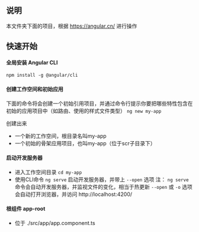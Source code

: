 ## 说明
本文件夹下面的项目，根据 https://angular.cn/ 进行操作


## 快速开始
#### 全局安装 Angular CLI
` npm install -g @angular/cli  `

#### 创建工作空间和初始应用
下面的命令将会创建一个初始引用项目，并通过命令行提示你要把哪些特性包含在初始的应用项目中（如路由、使用的样式文件类型）
` ng new my-app `

创建出来
- 一个新的工作空间，根目录名叫my-app
- 一个初始的骨架应用项目，也叫my-app（位于scr子目录下）

#### 启动开发服务器
- 进入工作空间目录 ` cd my-app `
- 使用CLI命令 ` ng serve ` 启动开发服务器，并带上 ` --open ` 选项
注： ` ng serve ` 命令会自动开发服务器，并监视文件的变化，相当于热更新
     ` --open ` 或  ` -o ` 选项会自动打开浏览器，并访问 http://localhost:4200/
     
     
#### 根组件 app-root
- 位于 ./src/app/app.component.ts



